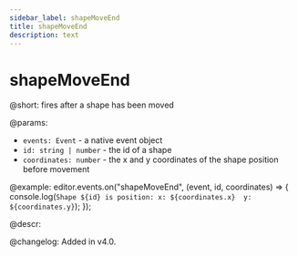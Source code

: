 ```yaml
---
sidebar_label: shapeMoveEnd
title: shapeMoveEnd
description: text
---
```


# shapeMoveEnd

@short:
fires after a shape has been moved

@params:
- `events: Event` - a native event object
- `id: string | number` - the id of a shape
- `coordinates: number` - the x and y coordinates of the shape position before movement

@example:
editor.events.on("shapeMoveEnd", (event, id, coordinates) => {
    console.log(`
        Shape ${id} is position:
            x: ${coordinates.x} 
            y: ${coordinates.y}
    `);
});

@descr:

@changelog:
Added in v4.0.